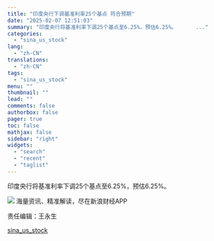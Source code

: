 ```yaml
---
title: "印度央行下调基准利率25个基点 符合预期"
date: "2025-02-07 12:51:03"
summary: "印度央行将基准利率下调25个基点至6.25%，预估6.25%。      ..."
categories:
  - "sina_us_stock"
lang:
  - "zh-CN"
translations:
  - "zh-CN"
tags:
  - "sina_us_stock"
menu: ""
thumbnail: ""
lead: ""
comments: false
authorbox: false
pager: true
toc: false
mathjax: false
sidebar: "right"
widgets:
  - "search"
  - "recent"
  - "taglist"
---
```


印度央行将基准利率下调25个基点至6.25%，预估6.25%。









![](//n.sinaimg.cn/finance/cece9e13/20240627/655959900_20240627.png)
海量资讯、精准解读，尽在新浪财经APP



责任编辑：王永生

[sina_us_stock](https://finance.sina.com.cn/stock/usstock/c/2025-02-07/doc-ineirsea0657985.shtml)
